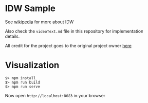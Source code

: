 # IDW Sample

See [wikipedia](http://en.wikipedia.org/wiki/Inverse_distance_weighting) for more about IDW

Also check the `videoText.md` file in this repository for implementation details.

All credit for the project goes to the original project owner [here](https://github.com/designedspace/symap)

# Visualization

```
$> npm install
$> npm run build
$> npm run serve
```

Now open `http://localhost:8083` in your browser
